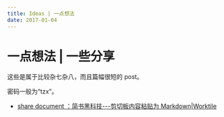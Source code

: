 ```yaml
---
title: Ideas | 一点想法
date: 2017-01-04
---
```


一点想法 | 一些分享
===================

这些是属于比较杂七杂八，而且篇幅很短的 post。

密码一般为“tzx”。

-   [share document ：简书黑科技---剪切板内容粘贴为 Markdown|Worktile](https://worktile.com/share/pages/7463098da8b24e88b85cbb8f73293928)
